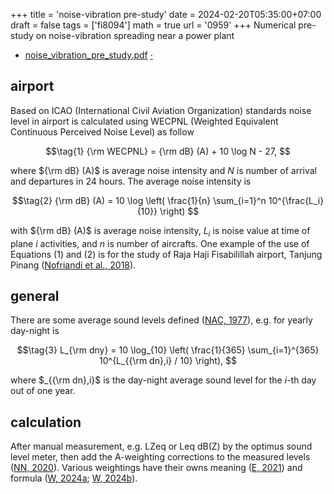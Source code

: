 +++
title = 'noise-vibration pre-study'
date = 2024-02-20T05:35:00+07:00
draft = false
tags = ['fi8094']
math = true
url = '0959'
+++
Numerical pre-study on noise-vibration spreading near a power plant
<!--more-->

+ [noise_vibration_pre_study.pdf](https://osf.io/z7gkf)
  [&middot;](https://osf.io/pwgz6)


## airport
Based on ICAO (International Civil Aviation Organization) standards
noise level in airport is calculated using WECPNL (Weighted Equivalent Continuous Perceived Noise Level) as follow

$$\tag{1}
{\rm WECPNL} = {\rm dB} (A) + 10 \log N - 27,
$$

where ${\rm dB} (A)$ is average noise intensity and $N$ is number of arrival and departures in 24 hours. The average noise intensity is

$$\tag{2}
{\rm dB} (A) = 10 \log \left( \frac{1}{n} \sum_{i=1}^n 10^{\frac{L_i}{10}} \right)
$$

with ${\rm dB} (A)$ is average noise intensity, $L_i$ is noise value at time of plane $i$ activities, and $n$ is number of aircrafts. One example of the use of Equations (1) and (2) is for the study of Raja Haji Fisabilillah airport, Tanjung Pinang ([Nofriandi et al., 2018](https://dx.doi.org/10.1088/1755-1315/106/1/012024)).


## general
There are some average sound levels defined ([NAC, 1977](https://apps.dtic.mil/sti/pdfs/ADA044384.pdf)), e.g. for yearly day-night is

$$\tag{3}
L_{\rm dny} = 10 \log_{10} \left( \frac{1}{365} \sum_{i=1}^{365} 10^{L_{{\rm dn},i} / 10} \right),
$$

where $_{{\rm dn},i}$ is the day-night average sound level for the $i$-th day out of one year.


## calculation
After manual measurement, e.g. LZeq or Leq dB(Z) by the optimus sound level meter, then add the A-weighting corrections to the measured levels ([NN, 2020](https://www.cirrusresearch.co.uk/blog/2020/03/calculation-of-dba-from-octave-band-sound-pressure-levels/)). Various weightings have their owns meaning ([E, 2021](https://envirotecmagazine.com/2021/09/09/noise-frequency-weightings-a-quick-guide/)) and formula ([W, 2024a](https://w.wiki/9DWy); [W, 2024b](https://w.wiki/9DX2)).
